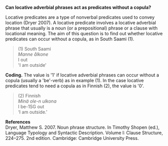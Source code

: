 **Can locative adverbial phrases act as predicates without a copula?**

Locative predicates are a type of nonverbal predicates used to convey location (Dryer 2007). A locative predicate involves a locative adverbial phrase that usually is a noun (or a prepositional) phrase or a clause with locational meaning. The aim of this question is to find out whether locative predicates can occur without a copula, as in South Saami (1).

>(1) South Saami<br/>
>*Manne ålkone*<br/>
>I out<br/>
>'I am outside’

**Coding.** The value is '1' if locative adverbial phrases can occur without a copula (usually a 'be'-verb) as in example (1). In the case locative predicates tend to need a copula as in Finnish (2), the value is '0'.  

>(2) Finnish<br/>
>*Minä ole-n ulkona*<br/>
>I be-1SG out<br/>
>‘I am outside.’

**References**<br/>
Dryer, Matthew S. 2007. Noun phrase structure. In Timothy Shopen (ed.), Language Typology and Syntactic Description. Volume I: Clause Structure, 224–275. 2nd edition. Cambridge: Cambridge University Press.
